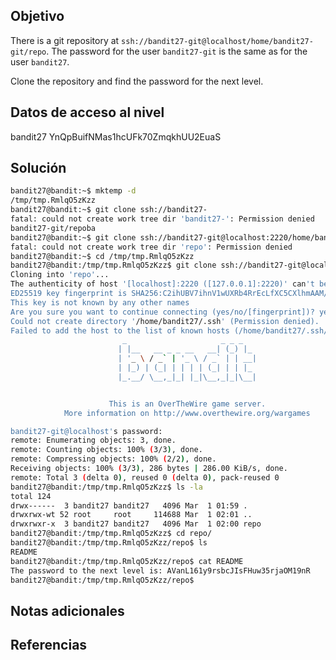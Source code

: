 ## Objetivo
There is a git repository at `ssh://bandit27-git@localhost/home/bandit27-git/repo`. The password for the user `bandit27-git` is the same as for the user `bandit27`.

Clone the repository and find the password for the next level.
## Datos de acceso al nivel 
bandit27
YnQpBuifNMas1hcUFk70ZmqkhUU2EuaS
## Solución 
```bash
bandit27@bandit:~$ mktemp -d
/tmp/tmp.RmlqO5zKzz
bandit27@bandit:~$ git clone ssh://bandit27-
fatal: could not create work tree dir 'bandit27-': Permission denied
bandit27-git/repoba
bandit27@bandit:~$ git clone ssh://bandit27-git@localhost:2220/home/bandit27-git/repo
fatal: could not create work tree dir 'repo': Permission denied
bandit27@bandit:~$ cd /tmp/tmp.RmlqO5zKzz
bandit27@bandit:/tmp/tmp.RmlqO5zKzz$ git clone ssh://bandit27-git@localhost:2220/home/bandit27-git/repo
Cloning into 'repo'...
The authenticity of host '[localhost]:2220 ([127.0.0.1]:2220)' can't be established.
ED25519 key fingerprint is SHA256:C2ihUBV7ihnV1wUXRb4RrEcLfXC5CXlhmAAM/urerLY.
This key is not known by any other names
Are you sure you want to continue connecting (yes/no/[fingerprint])? yes
Could not create directory '/home/bandit27/.ssh' (Permission denied).
Failed to add the host to the list of known hosts (/home/bandit27/.ssh/known_hosts).
                         _                     _ _ _
                        | |__   __ _ _ __   __| (_) |_
                        | '_ \ / _` | '_ \ / _` | | __|
                        | |_) | (_| | | | | (_| | | |_
                        |_.__/ \__,_|_| |_|\__,_|_|\__|


                      This is an OverTheWire game server.
            More information on http://www.overthewire.org/wargames

bandit27-git@localhost's password:
remote: Enumerating objects: 3, done.
remote: Counting objects: 100% (3/3), done.
remote: Compressing objects: 100% (2/2), done.
Receiving objects: 100% (3/3), 286 bytes | 286.00 KiB/s, done.
remote: Total 3 (delta 0), reused 0 (delta 0), pack-reused 0
bandit27@bandit:/tmp/tmp.RmlqO5zKzz$ ls -la
total 124
drwx------  3 bandit27 bandit27   4096 Mar  1 01:59 .
drwxrwx-wt 52 root     root     114688 Mar  1 02:01 ..
drwxrwxr-x  3 bandit27 bandit27   4096 Mar  1 02:00 repo
bandit27@bandit:/tmp/tmp.RmlqO5zKzz$ cd repo/
bandit27@bandit:/tmp/tmp.RmlqO5zKzz/repo$ ls
README
bandit27@bandit:/tmp/tmp.RmlqO5zKzz/repo$ cat README
The password to the next level is: AVanL161y9rsbcJIsFHuw35rjaOM19nR
bandit27@bandit:/tmp/tmp.RmlqO5zKzz/repo$
```
## Notas adicionales 

## Referencias
